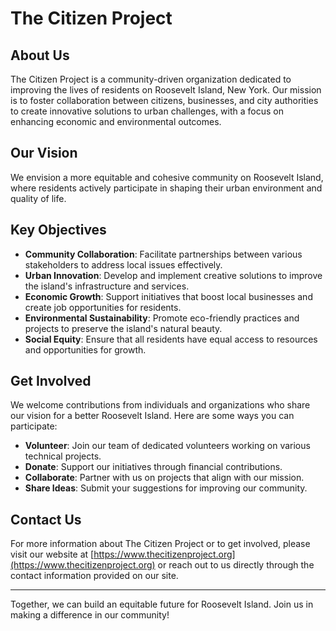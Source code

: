 # The Citizen Project

## About Us

The Citizen Project is a community-driven organization dedicated to improving the lives of residents on Roosevelt Island, New York. Our mission is to foster collaboration between citizens, businesses, and city authorities to create innovative solutions to urban challenges, with a focus on enhancing economic and environmental outcomes.

## Our Vision

We envision a more equitable and cohesive community on Roosevelt Island, where residents actively participate in shaping their urban environment and quality of life.

## Key Objectives

- **Community Collaboration**: Facilitate partnerships between various stakeholders to address local issues effectively.
- **Urban Innovation**: Develop and implement creative solutions to improve the island's infrastructure and services.
- **Economic Growth**: Support initiatives that boost local businesses and create job opportunities for residents.
- **Environmental Sustainability**: Promote eco-friendly practices and projects to preserve the island's natural beauty.
- **Social Equity**: Ensure that all residents have equal access to resources and opportunities for growth.

## Get Involved

We welcome contributions from individuals and organizations who share our vision for a better Roosevelt Island. Here are some ways you can participate:

- **Volunteer**: Join our team of dedicated volunteers working on various technical projects.
- **Donate**: Support our initiatives through financial contributions.
- **Collaborate**: Partner with us on projects that align with our mission.
- **Share Ideas**: Submit your suggestions for improving our community.

## Contact Us

For more information about The Citizen Project or to get involved, please visit our website at [https://www.thecitizenproject.org](https://www.thecitizenproject.org) or reach out to us directly through the contact information provided on our site.

---

Together, we can build an equitable future for Roosevelt Island. Join us in making a difference in our community!
